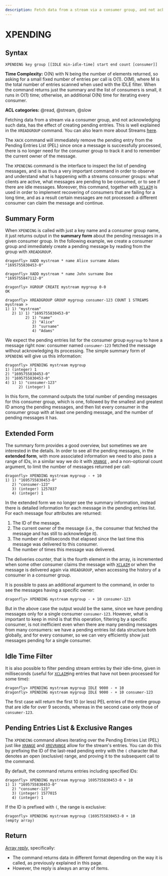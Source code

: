 ```yaml
---
description: Fetch data from a stream via a consumer group, and not acknowledging such data
---
```


# XPENDING

## Syntax

	XPENDING key group [[IDLE min-idle-time] start end count [consumer]]

**Time Complexity:** O(N) with N being the number of elements returned, so asking for a small fixed number of entries per call is O(1).
O(M), where M is the total number of entries scanned when used with the IDLE filter.
When the command returns just the summary and the list of consumers is small, it runs in O(1) time; otherwise, an additional O(N) time for iterating every consumer.

**ACL categories:** @read, @stream, @slow

Fetching data from a stream via a consumer group, and not acknowledging such data, has the effect of creating pending entries.
This is well explained in the `XREADGROUP` command.
You can also learn more about Streams [here](https://redis.io/docs/data-types/streams/).

The `XACK` command will immediately remove the pending entry from the Pending Entries List (PEL) since once a message is successfully processed,
there is no longer need for the consumer group to track it and to remember the current owner of the message.

The `XPENDING` command is the interface to inspect the list of pending messages,
and is as thus a very important command in order to observe and understand what is happening with a streams consumer groups:
what clients are active, what messages are pending to be consumed, or to see if there are idle messages.
Moreover, this command, together with [`XCLAIM`](./xclaim.md) is used in order to implement recovering of consumers that are failing for a long time,
and as a result certain messages are not processed: a different consumer can claim the message and continue.

## Summary Form

When `XPENDING` is called with just a key name and a consumer group name, it just returns output in the **summary form** about the pending messages in a given consumer group.
In the following example, we create a consumer group and immediately create a pending message by reading from the group with `XREADGROUP`.

```shell
dragonfly> XADD mystream * name Alice surname Adams
"1695755830453-0"

dragonfly> XADD mystream * name John surname Doe
"1695755847112-0"

dragonfly> XGROUP CREATE mystream mygroup 0-0
OK

dragonfly> XREADGROUP GROUP mygroup consumer-123 COUNT 1 STREAMS mystream >
1) 1) "mystream"
   2) 1) 1) "1695755830453-0"
         2) 1) "name"
            2) "Alice"
            3) "surname"
            4) "Adams"
```

We expect the pending entries list for the consumer group `mygroup` to have a message right now: consumer named `consumer-123` fetched the message without acknowledging its processing.
The simple summary form of `XPENDING` will give us this information:

```shell
dragonfly> XPENDING mystream mygroup
1) (integer) 1
2) "1695755830453-0"
3) "1695755830453-0"
4) 1) 1) "consumer-123"
      2) (integer) 1
```

In this form, the command outputs the total number of pending messages for this consumer group, which is one, followed by the smallest and greatest ID among the pending messages,
and then list every consumer in the consumer group with at least one pending message, and the number of pending messages it has.

## Extended Form

The summary form provides a good overview, but sometimes we are interested in the details.
In order to see all the pending messages, in the **extended form**, with more associated information we need to also pass a range of IDs, in a similar way we do it with [`XRANGE`](./xrange.md) ,
and a non-optional count argument, to limit the number of messages returned per call:

```shell
dragonfly> XPENDING mystream mygroup - + 10
1) 1) "1695755830453-0"
   2) "consumer-123"
   3) (integer) 1257837
   4) (integer) 1
```

In the extended form we no longer see the summary information, instead there is detailed information for each message in the pending entries list.
For each message four attributes are returned:

1. The ID of the message.
2. The current owner of the message (i.e., the consumer that fetched the message and has still to acknowledge it).
3. The number of milliseconds that elapsed since the last time this message was delivered to this consumer. 
4. The number of times this message was delivered.

The deliveries counter, that is the fourth element in the array, is incremented when some other consumer claims the message with [`XCLAIM`](./xclaim.md)
or when the message is delivered again via `XREADGROUP`, when accessing the history of a consumer in a consumer group.

It is possible to pass an additional argument to the command, in order to see the messages having a specific owner:

```shell
dragonfly> XPENDING mystream mygroup - + 10 consumer-123
```

But in the above case the output would be the same, since we have pending messages only for a single consumer `consumer-123`.
However, what is important to keep in mind is that this operation, filtering by a specific consumer, is not inefficient even when there are many pending messages from many consumers:
we have a pending entries list data structure both globally, and for every consumer, so we can very efficiently show just messages pending for a single consumer.

## Idle Time Filter

It is also possible to filter pending stream entries by their idle-time, given in milliseconds (useful for [`XCLAIM`](./xclaim.md)ing entries that have not been processed for some time):

```shell
dragonfly> XPENDING mystream mygroup IDLE 9000 - + 10
dragonfly> XPENDING mystream mygroup IDLE 9000 - + 10 consumer-123
```

The first case will return the first 10 (or less) PEL entries of the entire group that are idle for over 9 seconds, whereas in the second case only those of `consumer-123`.

## Pending Entries List & Exclusive Ranges

The `XPENDING` command allows iterating over the Pending Entries List (PEL) just like [`XRANGE`](./xrange.md) and [`XREVRANGE`](./xrevrange.md) allow for the stream's entries.
You can do this by prefixing the ID of the last-read pending entry with the `(` character that denotes an open (exclusive) range, and proving it to the subsequent call to the command.

By default, the command returns entries including specified IDs:

```shell
dragonfly> XPENDING mystream mygroup 1695755830453-0 + 10
1) 1) "1695755830453-0"
   2) "consumer-123"
   3) (integer) 1577015
   4) (integer) 1
```

If the ID is prefixed with `(`, the range is exclusive:

```shell
dragonfly> XPENDING mystream mygroup (1695755830453-0 + 10
(empty array)
```

## Return

[Array reply](https://redis.io/docs/reference/protocol-spec/#arrays), specifically:

- The command returns data in different format depending on the way it is called, as previously explained in this page.
- However, the reply is always an array of items.
